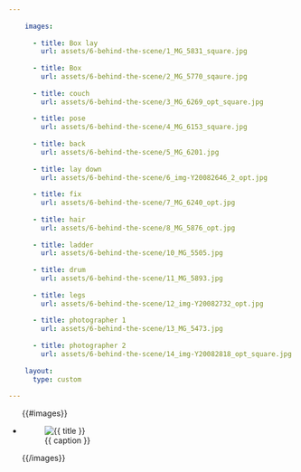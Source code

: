 ```yaml
---
  
    images:
  
      - title: Box lay 
        url: assets/6-behind-the-scene/1_MG_5831_square.jpg
      
      - title: Box
        url: assets/6-behind-the-scene/2_MG_5770_sqaure.jpg
        
      - title: couch 
        url: assets/6-behind-the-scene/3_MG_6269_opt_square.jpg 
      
      - title: pose 
        url: assets/6-behind-the-scene/4_MG_6153_square.jpg
      
      - title: back 
        url: assets/6-behind-the-scene/5_MG_6201.jpg
      
      - title: lay down 
        url: assets/6-behind-the-scene/6_img-Y20082646_2_opt.jpg 
        
      - title: fix 
        url: assets/6-behind-the-scene/7_MG_6240_opt.jpg 
          
      - title: hair
        url: assets/6-behind-the-scene/8_MG_5876_opt.jpg 
      
      - title: ladder
        url: assets/6-behind-the-scene/10_MG_5505.jpg 
      
      - title: drum
        url: assets/6-behind-the-scene/11_MG_5893.jpg 
      
      - title: legs 
        url: assets/6-behind-the-scene/12_img-Y20082732_opt.jpg
      
      - title: photographer 1 
        url: assets/6-behind-the-scene/13_MG_5473.jpg
      
      - title: photographer 2 
        url: assets/6-behind-the-scene/14_img-Y20082818_opt_square.jpg 
  
    layout:
      type: custom
  
---
```

<div class="content">
  <ul clas="polaroids">
  {{#images}}
    <li class="polaroid-wrap"><a class="">
      <figure class="polaroid">
        <img src="{{ url}}" alt=" {{ title }}" title=" {{ title }}">
        <figcaption>{{ caption }}</figcaption>
      </figure>
    </a>
  {{/images}}
  </ul>
</div>